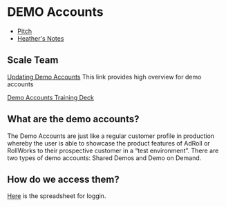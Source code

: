 # DEMO Accounts

- [Pitch](https://docs.google.com/document/d/19mE1zMRUjxg3onNIPG1t8qTerk-bz1_gULfouEfjEJQ/edit?pli=1&tab=t.0)
- [Heather's Notes](https://docs.google.com/document/d/1CKDDjDXpDb-3wwmSv3FSIIaTdlI5fW2ZYNxY48168gs/edit?tab=t.0)

## Scale Team

[Updating Demo Accounts](https://docs.google.com/document/d/1f6cZdxjYByQbRLF0WqjPeqojj4LjnxgNdCgVpEF8efI/edit?tab=t.0#heading=h.ejpizodj5g2m) This link provides high overview for demo accounts

[Demo Accounts Training Deck](https://docs.google.com/presentation/d/1qPP0GHH9Mg8vxcM2lhSxuhWR8uegIGwL3tDOWAIRiqU/edit?slide=id.g4de1b17d51_0_329#slide=id.g4de1b17d51_0_329)

## What are the demo accounts?

The Demo Accounts are just like a regular customer profile in production whereby the user is able to showcase the product features of AdRoll or RollWorks to their prospective customer in a “test environment”. 
There are two types of demo accounts: Shared Demos and Demo on Demand.

## How do we access them?

[Here](https://docs.google.com/spreadsheets/d/1-9ZmmHvvjnNGwL5wC2Mm4ZnMtGwpgTBJ8MteE8xmHCo/edit?gid=1469943698#gid=1469943698) is the spreadsheet for loggin. 
